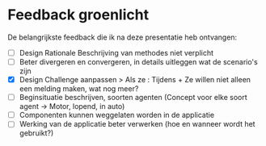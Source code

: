 # Feedback groenlicht

De belangrijkste feedback die ik na deze presentatie heb ontvangen:

* [ ] Design Rationale Beschrijving van methodes niet verplicht
* [ ] Beter divergeren en convergeren, in details uitleggen wat de scenario's zijn
* [x] Design Challenge aanpassen > Als ze : Tijdens + Ze willen niet alleen een melding maken, wat nog meer?
* [ ] Beginsituatie beschrijven, soorten agenten (Concept voor elke soort agent → Motor, lopend, in auto)
* [ ] Componenten kunnen weggelaten worden in de applicatie
* [ ] Werking van de applicatie beter verwerken (hoe en wanneer wordt het gebruikt?)
